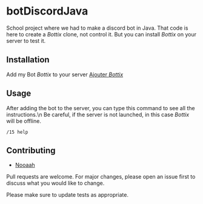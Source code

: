 # botDiscordJava

School project where we had to make a discord bot in Java. That code is here to create a *Bottix* clone, not control it. But you can install *Bottix* on your server to test it.

## Installation

Add my Bot *Bottix* to your server [Ajouter *Bottix*](https://discordapp.com/oauth2/authorize?client_id=694145758462476338&scope=bot) 

## Usage

After adding the bot to the server, you can type this command to see all the instructions.\n
Be careful, if the server is not launched, in this case *Bottix* will be offline.

```discord
/15 help
```

## Contributing

- [Nooaah](https://github.com/nooaah)

Pull requests are welcome. For major changes, please open an issue first to discuss what you would like to change.

Please make sure to update tests as appropriate.